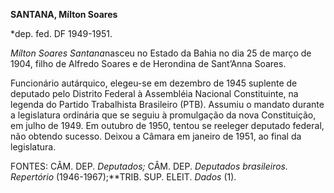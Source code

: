 **SANTANA, Mílton Soares**

\*dep. fed. DF 1949-1951.

*Mílton Soares Santana*nasceu no Estado da Bahia no dia 25 de março de
1904, filho de Alfredo Soares e de Herondina de Sant’Anna Soares.

Funcionário autárquico, elegeu-se em dezembro de 1945 suplente de
deputado pelo Distrito Federal à Assembléia Nacional Constituinte, na
legenda do Partido Trabalhista Brasileiro (PTB). Assumiu o mandato
durante a legislatura ordinária que se seguiu à promulgação da nova
Constituição, em julho de 1949. Em outubro de 1950, tentou se reeleger
deputado federal, não obtendo sucesso. Deixou a Câmara em janeiro de
1951, ao final da legislatura.

FONTES: CÂM. DEP. *Deputados;* CÂM. DEP. *Deputados brasileiros.
Repertório* (1946-1967);**TRIB. SUP. ELEIT. *Dados* (1).

 
